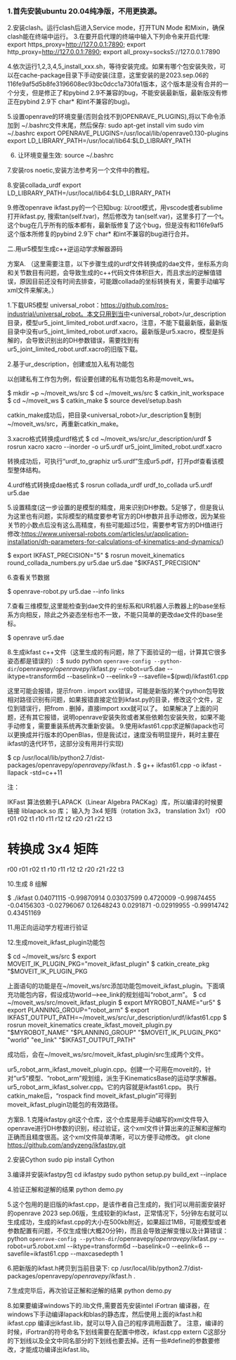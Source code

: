 ### 1.首先安装ubuntu 20.04纯净版，不用更换源。  
2.安装clash。运行clash后进入Service mode，打开TUN Mode 和Mixin，确保clash能在终端中运行。 
3.在要开启代理的终端中输入下列命令来开启代理:
export https_proxy=http://127.0.0.1:7890;
export http_proxy=http://127.0.0.1:7890;
export all_proxy=socks5://127.0.0.1:7890

4.依次运行1,2,3,4,5_install_xxx.sh，等待安装完成。如果有哪个包安装失败，可以在cache-package目录下手动安装(注意，这里安装的是2023.sep.06的116fe9af5d5b8fe3196608ec93bc0dcc1a730fa1版本，这个版本是没有合并的一个分支，但是修正了和pybind 2.9不兼容的bug，不能安装最新版，最新版没有修正在pybind 2.9下 char* 和int不兼容的bug)。

5.设置openrave的环境变量(否则会找不到OPENRAVE_PLUGINS),将以下命令添加到 ~/.bashrc文件末尾，然后保存:
sudo apt-get install vim
sudo vim ~/.bashrc
export OPENRAVE_PLUGINS=/usr/local/lib/openrave0.130-plugins
export LD_LIBRARY_PATH=/usr/local/lib64:$LD_LIBRARY_PATH

6. 让环境变量生效:
source ~/.bashrc

7.安装ros noetic,安装方法参考另一个文件中的教程。

8.安装collada_urdf
export LD_LIBRARY_PATH=/usr/local/lib64:$LD_LIBRARY_PATH

9.修改openrave ikfast.py的一个已知bug: 
以root模式，用vscode或者sublime打开ikfast.py, 搜索tan(self.tvar)，然后修改为 tan(self.var)，这里多打了一个t。这个bug在几乎所有的版本都有，最新版修复了这个bug，但是没有和116fe9af5这个版本所修复的pybind 2.9下 char* 和int不兼容的bug进行合并。


二.用ur5模型生成c++逆运动学求解器源码

方案A.
（这里需要注意，以下步骤生成的urdf文件转换成的dae文件，坐标系方向和关节数目有问题，会导致生成的c++代码文件体积巨大，而且求出的逆解值错误，原因目前还没有时间去排查，可能跟collada的坐标转换有关，需要手动编写xml文件来解决。）

1.下载UR5模型 universal_robot：https://github.com/ros-industrial/universal_robot。本文只用到当中<universal_robot>/ur_description目录，模型ur5_joint_limited_robot.urdf.xacro，注意，不能下载最新版，最新版目录中没有ur5_joint_limited_robot.urdf.xacro。最新版是ur5.xacro，模型是拆解的，会导致识别出的DH参数错误，需要找到有ur5_joint_limited_robot.urdf.xacro的旧版下载。

2.基于ur_description，创建或加入私有功能包

以创建私有工作包为例，假设要创建的私有功能包名称是moveit_ws。

$ mkdir ~p ~/moveit_ws/src
$ cd ~/moveit_ws/src
$ catkin_init_workspace
$ cd ~/moveit_ws
$ catkin_make
$ source devel/setup.bash

catkin_make成功后，把目录<universal_robot>/ur_description复制到~/moveit_ws/src，再重新catkin_make。

3.xacro格式转换成urdf格式
$ cd ~/moveit_ws/src/ur_description/urdf
$ rosrun xacro xacro --inorder -o ur5.urdf ur5_joint_limited_robot.urdf.xacro

转换成功后，可执行“urdf_to_graphiz ur5.urdf”生成ur5.pdf，打开pdf查看该模型整体结构。

4.urdf格式转换成dae格式
$ rosrun collada_urdf urdf_to_collada ur5.urdf ur5.dae

5.设置精度(这一步设置的是模型的精度，用来识别DH参数。5足够了，但是我认为这里也有问题，实际模型的精度要参考官方的DH参数并且手动修改，因为某些关节的小数点后没有这么高精度，有些可能超过5位，需要参考官方的DH值进行修改:https://www.universal-robots.com/articles/ur/application-installation/dh-parameters-for-calculations-of-kinematics-and-dynamics/)

$ export IKFAST_PRECISION="5"
$ rosrun moveit_kinematics round_collada_numbers.py ur5.dae ur5.dae "$IKFAST_PRECISION"

6.查看关节数据

$ openrave-robot.py ur5.dae --info links

7.查看三维模型,这里能检查到dae文件的坐标系和UR机器人示教器上的base坐标系方向相反，除此之外姿态坐标也不一致，不能只简单的更改dae文件的base坐标。

$ openrave ur5.dae

8.生成ikfast c++文件（这里生成的有问题，除了下面验证的一组，计算其它很多姿态都是错误的）:
$ sudo python `openrave-config --python-dir`/openravepy/_openravepy_/ikfast.py --robot=ur5.dae --iktype=transform6d --baselink=0 --eelink=9 --savefile=$(pwd)/ikfast61.cpp

这里可能会报错，提示from . import xxx错误，可能是新版的某个python包导致相对路径识别有问题，如果报错直接定位到ikfast.py的目录，修改这个文件，定位到错误行，把from . 删掉，直接import xxx就可以了。
如果解决了上面的问题，还有其它报错，说明openrave安装失败或者某些依赖包安装失败，如果不能手动修复，需要重装系统再次重新安装。
9.使用ikfast61.cpp求逆解(lapack也可以更换成并行版本的OpenBlas，但是我试过，速度没有明显提升，耗时主要在ikfast的迭代环节，这部分没有用并行实现)

$ cp /usr/local/lib/python2.7/dist-packages/openravepy/_openravepy_/ikfast.h .
$ g++ ikfast61.cpp -o ikfast -llapack -std=c++11

注：

IKFast 算法依赖于LAPACK（Linear Algebra PACKag）库，所以编译的时候要链接 liblapack.so 库；
输入为 3x4 矩阵（rotation 3x3， translation 3x1）
r00 r01 r02 t1 r10 r11 r12 t2 r20 r21 r22 t3

# 转换成 3x4 矩阵
r00  r01  r02  t1
r10  r11  r12  t2
r20  r21  r22  t3

10.生成 8 组解

$ ./ikfast 0.04071115 -0.99870914 0.03037599 0.4720009 -0.99874455 -0.04156303 -0.02796067 0.12648243 0.0291871 -0.02919955 -0.99914742 0.43451169

11.用正向运动学方程进行验证

12.生成moveit_ikfast_plugin功能包

$ cd ~/moveit_ws/src
$ export MOVEIT_IK_PLUGIN_PKG="moveit_ikfast_plugin"
$ catkin_create_pkg "$MOVEIT_IK_PLUGIN_PKG

上面语句的功能是在~/moveit_ws/src添加功能包moveit_ikfast_plugin。下面填充功能包内容，假设成功world-->ee_link的规划组叫“robot_arm”。
$ cd ~/moveit_ws/src/moveit_ikfast_plugin
$ export MYROBOT_NAME="ur5"
$ export PLANNING_GROUP="robot_arm"
$ export IKFAST_OUTPUT_PATH=~/moveit_ws/src/ur_description/urdf/ikfast61.cpp
$ rosrun moveit_kinematics create_ikfast_moveit_plugin.py "$MYROBOT_NAME" "$PLANNING_GROUP" "$MOVEIT_IK_PLUGIN_PKG" "world" "ee_link" "$IKFAST_OUTPUT_PATH"

成功后，会在~/moveit_ws/src/moveit_ikfast_plugin/src生成两个文件。

ur5_robot_arm_ikfast_moveit_plugin.cpp。创建一个可用在moveit的，针对“ur5”模型、“robot_arm”规划组，派生于KinematicsBase的运动学求解器。
ur5_robot_arm_ikfast_solver.cpp。它的内容就是ikfast61.cpp。
执行catkin_make后，“rospack find moveit_ikfast_plugin”可得到moveit_ikfast_plugin功能包的有效路径。

方案B.
1.克隆ikfastpy.git这个仓库，这个仓库是用手动编写的xml文件导入openrave进行DH参数的识别，经过验证，这个xml文件计算出来的正解和逆解均正确而且精度很高。这个xml文件简单清晰，可以方便手动修改。 
git clone https://github.com/andyzeng/ikfastpy.git

2.安装Cython
sudo pip install Cython

3.编译并安装ikfastpy包
cd ikfastpy
sudo python setup.py build_ext --inplace

4.验证正解和逆解的结果
python demo.py

5.这个包用的是旧版的ikfast.cpp，是该作者自己生成的，我们可以用前面安装好的openrave 2023 sep.06版，生成较新的ikfast，正常情况下，5分钟左右就可以生成成功，生成的ikfast.cpp的大小在500kb附近，如果超过1MB，可能模型或者参数配置有问题，不仅生成慢(大概20分钟)，而且会导致逆解变慢以及计算错误：
python `openrave-config --python-dir`/openravepy/_openravepy_/ikfast.py --robot=ur5.robot.xml --iktype=transform6d --baselink=0 --eelink=6 --savefile=ikfast61.cpp --maxcasedepth 1

6.把新版的ikfast.h拷贝到当前目录下:
cp /usr/local/lib/python2.7/dist-packages/openravepy/_openravepy_/ikfast.h .

7.生成完毕后，再次验证正解和逆解的结果
python demo.py

8.如果要编译windows下的.lib文件,需要首先安装intel iFortran 编译器，在windows下手动编译lapack和blas的静态库，然后使用上面的ikfast.h和ikfast.cpp 编译出ikfast.lib，就可以导入自己的程序调用函数了。
注意，编译的时候，iFortran的符号命名下划线需要在配置中修改，ikfast.cpp extern C这部分的下划线以及全文中同名部分的下划线也要去掉。还有一些#define的参数要修改，才能成功编译出ikfast.lib。
